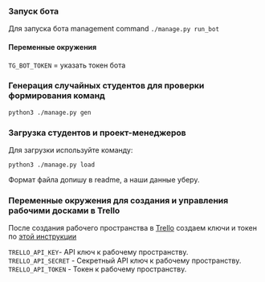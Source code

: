 ### Запуск бота
Для запуска бота management command `./manage.py run_bot`
#### Переменные окружения
`TG_BOT_TOKEN` = указать токен бота



### Генерация случайных студентов для проверки формирования команд
```python3 ./manage.py gen```

### Загрузка студентов и проект-менеджеров
Для загрузки используйте команду:

```python3 ./manage.py load```

Формат файла допишу в readme, а наши данные уберу.


### Переменные окружения для создания и управления рабочими досками в Trello
После создания рабочего пространства в [Trello](https://trello.com) cоздаем ключи и токен по [этой инструкции](https://developer.atlassian.com/cloud/trello/guides/rest-api/api-introduction/)

`TRELLO_API_KEY`- API ключ к рабочему пространству. <br>
`TRELLO_API_SECRET` - Секретный API ключ к рабочему пространству. <br>
`TRELLO_API_TOKEN` - Токен к рабочему пространству. <br>
